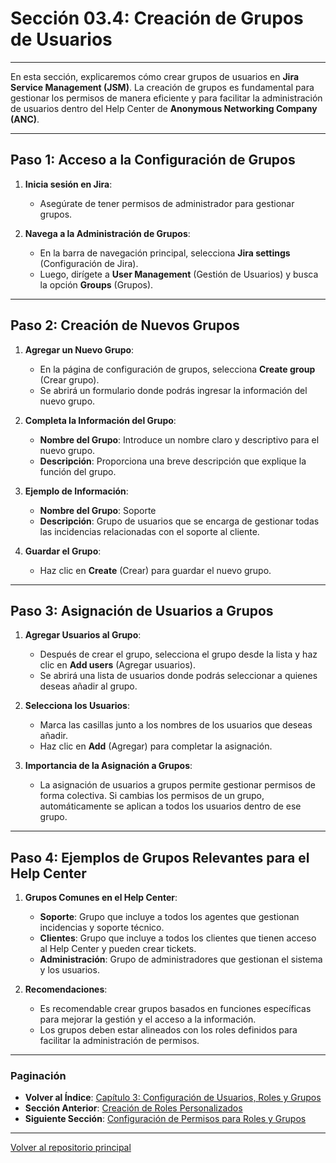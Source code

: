 # Sección 03.4: Creación de Grupos de Usuarios

---

En esta sección, explicaremos cómo crear grupos de usuarios en **Jira Service Management (JSM)**. La creación de grupos es fundamental para gestionar los permisos de manera eficiente y para facilitar la administración de usuarios dentro del Help Center de **Anonymous Networking Company (ANC)**.

---

## Paso 1: Acceso a la Configuración de Grupos

1. **Inicia sesión en Jira**:
   - Asegúrate de tener permisos de administrador para gestionar grupos.

2. **Navega a la Administración de Grupos**:
   - En la barra de navegación principal, selecciona **Jira settings** (Configuración de Jira).
   - Luego, dirígete a **User Management** (Gestión de Usuarios) y busca la opción **Groups** (Grupos).

---

## Paso 2: Creación de Nuevos Grupos

1. **Agregar un Nuevo Grupo**:
   - En la página de configuración de grupos, selecciona **Create group** (Crear grupo).
   - Se abrirá un formulario donde podrás ingresar la información del nuevo grupo.

2. **Completa la Información del Grupo**:
   - **Nombre del Grupo**: Introduce un nombre claro y descriptivo para el nuevo grupo.
   - **Descripción**: Proporciona una breve descripción que explique la función del grupo.

3. **Ejemplo de Información**:
   - **Nombre del Grupo**: Soporte
   - **Descripción**: Grupo de usuarios que se encarga de gestionar todas las incidencias relacionadas con el soporte al cliente.

4. **Guardar el Grupo**:
   - Haz clic en **Create** (Crear) para guardar el nuevo grupo.

---

## Paso 3: Asignación de Usuarios a Grupos

1. **Agregar Usuarios al Grupo**:
   - Después de crear el grupo, selecciona el grupo desde la lista y haz clic en **Add users** (Agregar usuarios).
   - Se abrirá una lista de usuarios donde podrás seleccionar a quienes deseas añadir al grupo.

2. **Selecciona los Usuarios**:
   - Marca las casillas junto a los nombres de los usuarios que deseas añadir.
   - Haz clic en **Add** (Agregar) para completar la asignación.

3. **Importancia de la Asignación a Grupos**:
   - La asignación de usuarios a grupos permite gestionar permisos de forma colectiva. Si cambias los permisos de un grupo, automáticamente se aplican a todos los usuarios dentro de ese grupo.

---

## Paso 4: Ejemplos de Grupos Relevantes para el Help Center

1. **Grupos Comunes en el Help Center**:
   - **Soporte**: Grupo que incluye a todos los agentes que gestionan incidencias y soporte técnico.
   - **Clientes**: Grupo que incluye a todos los clientes que tienen acceso al Help Center y pueden crear tickets.
   - **Administración**: Grupo de administradores que gestionan el sistema y los usuarios.

2. **Recomendaciones**:
   - Es recomendable crear grupos basados en funciones específicas para mejorar la gestión y el acceso a la información.
   - Los grupos deben estar alineados con los roles definidos para facilitar la administración de permisos.

---

### Paginación

- **Volver al Índice**: [Capítulo 3: Configuración de Usuarios, Roles y Grupos](03_ANC_Help_Center_Capitulo_3.md)
- **Sección Anterior**: [Creación de Roles Personalizados](03.3_ANC_Help_Center_Creacion_Roles.md)
- **Siguiente Sección**: [Configuración de Permisos para Roles y Grupos](03.5_ANC_Help_Center_Configuracion_Permisos.md)

---

[Volver al repositorio principal](https://carloslhg.github.io/repositorio)
